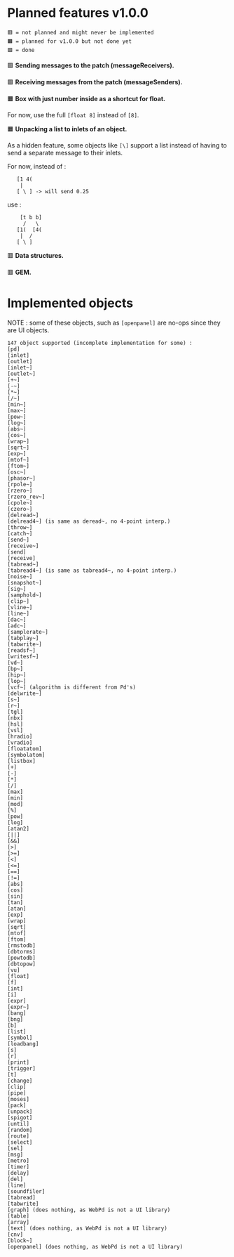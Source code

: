 # Planned features v1.0.0

```
🟥 = not planned and might never be implemented
🟧 = planned for v1.0.0 but not done yet
🟩 = done
```

🟩 **Sending messages to the patch (messageReceivers).** 

🟩 **Receiving messages from the patch (messageSenders).** 

🟧 **Box with just number inside as a shortcut for float.** 

For now, use the full `[float 8]` instead of `[8]`.

🟧 **Unpacking a list to inlets of an object.** 

As a hidden feature, some objects like `[\]` support a list instead of having to send a separate message to their inlets. 

For now, instead of :

```
   [1 4(
    |
   [ \ ] -> will send 0.25
```

use :

```
    [t b b]
     /   \
   [1(  [4(
    |  /
   [ \ ]
```

🟥 **Data structures.**

🟥 **GEM.**


# Implemented objects

NOTE : some of these objects, such as `[openpanel]` are no-ops since they are UI objects.

```
147 object supported (incomplete implementation for some) : 
[pd]
[inlet]
[outlet]
[inlet~]
[outlet~]
[+~]
[-~]
[*~]
[/~]
[min~]
[max~]
[pow~]
[log~]
[abs~]
[cos~]
[wrap~]
[sqrt~]
[exp~]
[mtof~]
[ftom~]
[osc~]
[phasor~]
[rpole~]
[rzero~]
[rzero_rev~]
[cpole~]
[czero~]
[delread~]
[delread4~] (is same as deread~, no 4-point interp.)
[throw~]
[catch~]
[send~]
[receive~]
[send]
[receive]
[tabread~]
[tabread4~] (is same as tabread4~, no 4-point interp.)
[noise~]
[snapshot~]
[sig~]
[samphold~]
[clip~]
[vline~]
[line~]
[dac~]
[adc~]
[samplerate~]
[tabplay~]
[tabwrite~]
[readsf~]
[writesf~]
[vd~]
[bp~]
[hip~]
[lop~]
[vcf~] (algorithm is different from Pd's)
[delwrite~]
[s~]
[r~]
[tgl]
[nbx]
[hsl]
[vsl]
[hradio]
[vradio]
[floatatom]
[symbolatom]
[listbox]
[+]
[-]
[*]
[/]
[max]
[min]
[mod]
[%]
[pow]
[log]
[atan2]
[||]
[&&]
[>]
[>=]
[<]
[<=]
[==]
[!=]
[abs]
[cos]
[sin]
[tan]
[atan]
[exp]
[wrap]
[sqrt]
[mtof]
[ftom]
[rmstodb]
[dbtorms]
[powtodb]
[dbtopow]
[vu]
[float]
[f]
[int]
[i]
[expr]
[expr~]
[bang]
[bng]
[b]
[list]
[symbol]
[loadbang]
[s]
[r]
[print]
[trigger]
[t]
[change]
[clip]
[pipe]
[moses]
[pack]
[unpack]
[spigot]
[until]
[random]
[route]
[select]
[sel]
[msg]
[metro]
[timer]
[delay]
[del]
[line]
[soundfiler]
[tabread]
[tabwrite]
[graph] (does nothing, as WebPd is not a UI library)
[table]
[array]
[text] (does nothing, as WebPd is not a UI library)
[cnv]
[block~]
[openpanel] (does nothing, as WebPd is not a UI library)
```